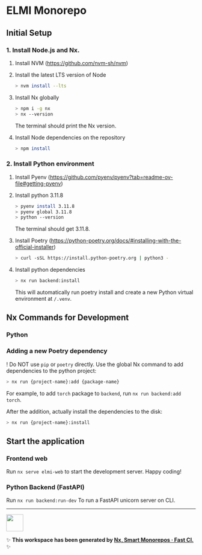 # ELMI Monorepo


## Initial Setup
### 1. Install Node.js and Nx.
1. Install NVM (https://github.com/nvm-sh/nvm)

2. Install the latest LTS version of Node
    ```sh
    > nvm install --lts
    ```

3. Install Nx globally
    ```sh
    > npm i -g nx
    > nx --version
    ```
    The terminal should print the Nx version.

4. Install Node dependencies on the repository
    ```sh
    > npm install
    ```



### 2. Install Python environment
1. Install Pyenv (https://github.com/pyenv/pyenv?tab=readme-ov-file#getting-pyenv)

2. Install python 3.11.8
    ```sh
    > pyenv install 3.11.8
    > pyenv global 3.11.8
    > python --version
    ```
    The terminal should get 3.11.8.

3. Install Poetry (https://python-poetry.org/docs/#installing-with-the-official-installer)
    ```sh
    > curl -sSL https://install.python-poetry.org | python3 -
    ```

4. Install python dependencies
    ```sh
    > nx run backend:install
    ```
    This will automatically run poetry install and create a new Python virtual environment at `/.venv`.

## Nx Commands for Development

### Python
### Adding a new Poetry dependency
! Do NOT use `pip` or `poetry` directly.
Use the global Nx command to add dependencies to the python project:
```sh
> nx run {project-name}:add {package-name}
```

For example, to add `torch` package to `backend`, run `nx run backend:add torch`.

After the addition, actually install the dependencies to the disk:

```sh
> nx run {project-name}:install
```


## Start the application

### Frontend web
Run `nx serve elmi-web` to start the development server. Happy coding!

### Python Backend (FastAPI)
Run `nx run backend:run-dev` To run a FastAPI unicorn server on CLI.



---

<a alt="Nx logo" href="https://nx.dev" target="_blank" rel="noreferrer"><img src="https://raw.githubusercontent.com/nrwl/nx/master/images/nx-logo.png" width="45"></a>

✨ **This workspace has been generated by [Nx, Smart Monorepos · Fast CI.](https://nx.dev)** ✨
